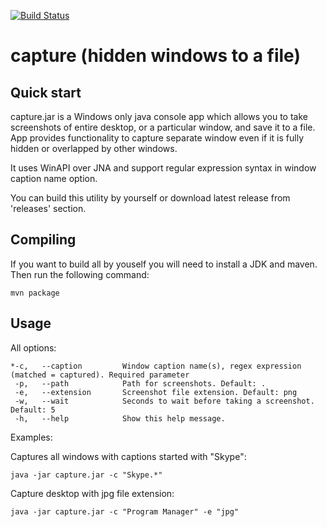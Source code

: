 [![Build Status](https://travis-ci.org/artkuznetsov101/capture.svg?branch=master)](https://travis-ci.org/artkuznetsov101/capture)
# capture (hidden windows to a file)

## Quick start
capture.jar is a Windows only java console app which allows you to take screenshots of entire desktop, or a particular window, and save it to a file. App provides functionality to capture separate window even if it is fully hidden or overlapped by other windows. 

It uses WinAPI over JNA and support regular expression syntax in window caption name option.

You can build this utility by yourself or download latest release from 'releases' section.

## Compiling

If you want to build all by youself you will need to install a JDK and maven. Then run the following command: 

    mvn package

## Usage

All options:

    *-c,   --caption         Window caption name(s), regex expression (matched = captured). Required parameter
     -p,   --path            Path for screenshots. Default: .
     -e,   --extension       Screenshot file extension. Default: png
     -w,   --wait            Seconds to wait before taking a screenshot. Default: 5
     -h,   --help            Show this help message.

Examples:

Captures all windows with captions started with "Skype":
     
    java -jar capture.jar -c "Skype.*"                       
 
Capture desktop with jpg file extension:

    java -jar capture.jar -c "Program Manager" -e "jpg"    
